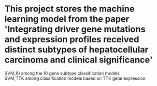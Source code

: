 # This project stores the machine learning model from the paper 'Integrating driver gene mutations and expression profiles received distinct subtypes of hepatocellular carcinoma and clinical significance'
SVM_10 among the 10 gene subtype classification models  
SVM_TTK among classification models based on TTK gene expression
